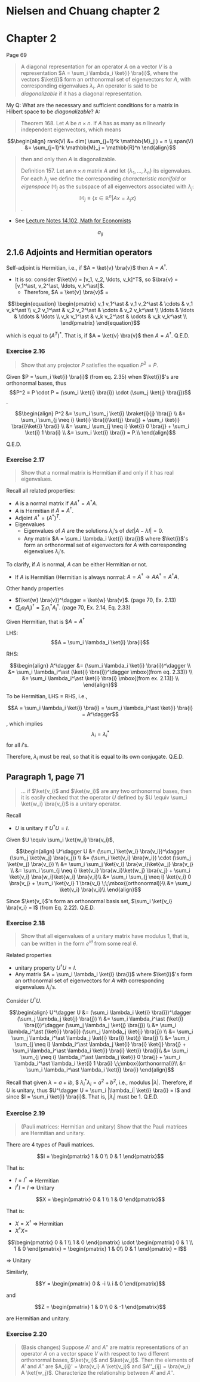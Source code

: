 # Nielsen and Chuang chapter 2


# Chapter 2

Page 69
> A diagonal representation for an operator $A$ on a vector $V$ is a representation $A = \sum_i \lambda_i \ket{i} \bra{i}$, where the vectors $\ket{i}$ form an orthonormal set of eigenvectors for $A$, with corresponding eigenvalues $\lambda_i$.
> An operator is said to be _diagonalizable_ if it has a diagonal representation.

My Q: What are the necessary and sufficient conditions for a matrix in Hilbert space to be _diagonalizable_?
A: 
> Theorem 168. Let $A$ be $n \times n$. If $A$ has as many as $n$ linearly independent eigenvectors, which means
```math
\begin{align}
rank(V) &= dim( \sum_{j=1}^k \mathbb{M}_j ) = n \\
span(V) &= \sum_{j=1}^k \mathbb{M}_j = \mathbb{R}^n
\end{align}
```
>then and only then $A$ is diagonalizable.
>
> Definition 157. Let an $n \times n$ matrix $A$ and let $\{\lambda_1, \ldots, \lambda_n\}$ its eigenvalues. 
> For each $\lambda_j$ we define the corresponding *characteristic manifold* or *eigenspace* $\mathbb{M}_j$ as the subspace of all eigenvectors associated with $\lambda_j$:
$$\mathbb{M}_j \equiv \{ x \in \mathbb{R}^n | A x = \lambda_j x \}$$.
* See [Lecture Notes 14.102, Math for Economists](https://web.mit.edu/14.102/www/notes/lecturenotes0927.pdf)


$${ a_{ij} }$$

## 2.1.6 Adjoints and Hermitian operators

Self-adjoint is Hermitian, i.e., if $A = \ket{v} \bra{v}$ then $A = A^\dagger$.

* It is so: consider $\ket{v} = [v_1, v_2, \ldots, v_k]^T$, so $\bra{v} = [v_1^\ast, v_2^\ast, \ldots, v_k^\ast]$.
  * Therefore, 
  $A = \ket{v} \bra{v}$ =
```math  
\begin{equation}
\begin{pmatrix}
  v_1 v_1^\ast & v_1 v_2^\ast & \cdots & v_1 v_k^\ast \\
  v_2 v_1^\ast & v_2 v_2^\ast & \cdots & v_2 v_k^\ast \\
  \ldots       & \ldots       & \ddots & \ldots \\
  v_k v_1^\ast & v_k v_2^\ast & \cdots & v_k v_k^\ast \\
\end{pmatrix}
\end{equation}
```
which is equal to $(A^T)^\ast$. That is, if $A = \ket{v} \bra{v}$ then $A = A^\dagger$. Q.E.D.


### Exercise 2.16
> Show that any projector $P$ satisfies the equation $P^2 = P$.

Given $P = \sum_i \ket{i} \bra{i}$ (from eq. 2.35) when $\ket{i}$'s are orthonormal bases, thus
$$P^2 = P \cdot P = (\sum_i \ket{i} \bra{i}) \cdot (\sum_j \ket{j} \bra{j})$$.
```math  
\begin{align}
P^2 &= \sum_i \sum_j \ket{i} \braket{i}{j} \bra{j} \\
 &= \sum_i \sum_{j \neq i} \ket{i} \bra{i}\ket{j} \bra{j} + \sum_i \ket{i} \bra{i}\ket{i} \bra{i} \\
 &= \sum_i \sum_{j \neq i} \ket{i} 0 \bra{j} + \sum_i \ket{i} 1 \bra{i} \\
 &= \sum_i \ket{i} \bra{i} = P.\\
\end{align}
```
Q.E.D.

### Exercise 2.17
> Show that a normal matrix is Hermitian if and only if it has real eigenvalues.

Recall all related properties:
* $A$ is a normal matrix if $A A^\dagger = A^\dagger A$.
* $A$ is Hermitian if $A = A^\dagger$.
* Adjoint $A^\dagger = (A^\ast)^T$.
* Eigenvalues
  * Eigenvalues of $A$ are the solutions $\lambda_i$'s of $det | A - \lambda I | = 0$.
  * Any matrix $A = \sum_i \lambda_i \ket{i} \bra{i}$ where $\ket{i}$'s form an orthonormal set of eigenvectors for $A$ with corresponding eigenvalues $\lambda_i$'s.

To clarify, if $A$ is normal, $A$ can be either Hermitian or not.
* If $A$ is Hermitian (Hermitian is always normal: $A = A^\dagger \rightarrow A A^\dagger = A^\dagger A$.

Other handy properties
* $(\ket{w} \bra{v})^\dagger = \ket{w} \bra{v}$. (page 70, Ex. 2.13)
* $(\sum_i a_i A_i)^\dagger = \sum_i a_i^\ast A_i^\dagger$. (page 70, Ex. 2.14, Eq. 2.33)

Given Hermitian, that is
$$A = A^\dagger$

LHS:
$$A = \sum_i \lambda_i \ket{i} \bra{i}$$

RHS:
```math
\begin{align}
A^\dagger &= (\sum_i \lambda_i \ket{i} \bra{i})^\dagger \\
&= \sum_i \lambda_i^\ast (\ket{i} \bra{i})^\dagger \mbox{(from eq. 2.33)} \\
&= \sum_i \lambda_i^\ast \ket{i} \bra{i} \mbox{(from ex. 2.13)} \\
\end{align}
```

To be Hermitian, LHS = RHS, i.e.,

$$A = \sum_i \lambda_i \ket{i} \bra{i} = \sum_i \lambda_i^\ast \ket{i} \bra{i} = A^\dagger$$,
which implies
$$\lambda_i = \lambda_i^\ast$$ for all $i$'s.

Therefore, $\lambda_i$ must be real, so that it is equal to its own conjugate. Q.E.D.

## Paragraph 1, page 71
> ... if $\ket{v_i}$ and $\ket{w_i}$ are any two orthonormal bases, then it is easily checked that the operator $U$ defined by $U \equiv \sum_i \ket{w_i} \bra{v_i}$ is a unitary operator.

Recall
* $U$ is unitary if $U^\dagger U = I$.

Given $U \equiv \sum_i \ket{w_i} \bra{v_i}$,
```math
\begin{align}
U^\dagger U &= (\sum_i \ket{w_i} \bra{v_i})^\dagger (\sum_j \ket{w_j} \bra{v_j}) \\
&= (\sum_i \ket{v_i} \bra{w_i}) \cdot (\sum_j \ket{w_j} \bra{v_j}) \\
&= \sum_i \sum_j \ket{v_i} \bra{w_i}\ket{w_j} \bra{v_j} \\
&= \sum_i \sum_{j \neq i} \ket{v_i} \bra{w_i}\ket{w_j} \bra{v_j} + \sum_i \ket{v_i} \bra{w_i}\ket{w_i} \bra{v_i}\\
&= \sum_i \sum_{j \neq i} \ket{v_i} 0 \bra{v_j} + \sum_i \ket{v_i} 1 \bra{v_i} \;\;\mbox{(orthonormal)}\\
&= \sum_i \ket{v_i} \bra{v_i}\\
\end{align}
```

Since $\ket{v_i}$'s form an orthonormal basis set, $\sum_i \ket{v_i} \bra{v_i} = I$ (from Eq. 2.22). Q.E.D.

### Exercise 2.18
> Show that all eigenvalues of a unitary matrix have modulus 1, that is, can be written in the form $e^{i \theta}$ from some real $\theta$.

Related properties
* unitary property $U^\dagger U = I$.
* Any matrix $A = \sum_i \lambda_i \ket{i} \bra{i}$ where $\ket{i}$'s form an orthonormal set of eigenvectors for $A$ with corresponding eigenvalues $\lambda_i$'s.

Consider $U^\dagger U$.
```math
\begin{align}
U^\dagger U &= (\sum_i \lambda_i \ket{i} \bra{i})^\dagger (\sum_j \lambda_j \ket{j} \bra{j}) \\
&= \sum_i \lambda_i^\ast (\ket{i} \bra{i})^\dagger (\sum_j \lambda_j \ket{j} \bra{j}) \\
&= \sum_i \lambda_i^\ast (\ket{i} \bra{i}) (\sum_j \lambda_j \ket{j} \bra{j}) \\
&= \sum_i \sum_j \lambda_i^\ast  \lambda_j \ket{i} \bra{i} \ket{j} \bra{j} \\
&= \sum_i \sum_{j \neq i} \lambda_i^\ast  \lambda_j \ket{i} \bra{i} \ket{j} \bra{j} + \sum_i \lambda_i^\ast  \lambda_i \ket{i} \bra{i} \ket{i} \bra{i}\\
&= \sum_i \sum_{j \neq i} \lambda_i^\ast  \lambda_j \ket{i} 0 \bra{j} + \sum_i \lambda_i^\ast  \lambda_i \ket{i} 1 \bra{i} \;\;\mbox{(orthonormal)}\\
&= \sum_i \lambda_i^\ast  \lambda_i \ket{i} \bra{i}
\end{align}
```

Recall that given $\lambda = a + i b$, $ $\lambda_i^\ast  \lambda_i = a^2 + b^2$, i.e., modulus $|\lambda|$. 
Therefore, if $U$ is unitary, thus $U^\dagger U = \sum_i |\lambda_i| \ket{i} \bra{i} = I$ and since $I = \sum_i \ket{i} \bra{i}$.
That is, $|\lambda_i|$ must be 1. Q.E.D.

### Exercise 2.19
> (Pauli matrices: Hermitian and unitary) Show that the Pauli matrices are Hermitian and unitary.

There are 4 types of Pauli matrices.

```math
I = 
\begin{pmatrix}
1 & 0 \\
0 & 1
\end{pmatrix}
```
That is: 
* $I = I^\dagger$ $\Rightarrow$ Hermitian 
* $I^\dagger I = I$ $\Rightarrow$ Unitary 

```math
X = 
\begin{pmatrix}
0 & 1 \\
1 & 0
\end{pmatrix}
```
That is: 
* $X = X^\dagger$ $\Rightarrow$ Hermitian 
* $X^\dagger X =$ 
```math
\begin{pmatrix}
0 & 1 \\
1 & 0
\end{pmatrix}
\cdot
\begin{pmatrix}
0 & 1 \\
1 & 0
\end{pmatrix}
=
\begin{pmatrix}
1 & 0\\
0 & 1
\end{pmatrix}
= I
```
$\Rightarrow$ Unitary 

Similarly,
```math
Y = 
\begin{pmatrix}
0 & -i \\
i & 0
\end{pmatrix}
```
and 
```math
Z = 
\begin{pmatrix}
1 & 0 \\
0 & -1
\end{pmatrix}
```
are Hermitian and unitary.

### Exercise 2.20
> (Basis changes) Suppose $A'$ and $A''$ are matrix representations of an operator $A$ on a vector space $V$ with respect to two different orthonormal bases, $\ket{v_i}$ and $\ket{w_i}$. Then the elements of $A'$ and $A''$ are $A_{ij}' = \bra{v_i} A \ket{v_j}$ and $A''_{ij} = \bra{w_i} A \ket{w_j}$. Characterize the relationship between $A'$ and $A''$.


